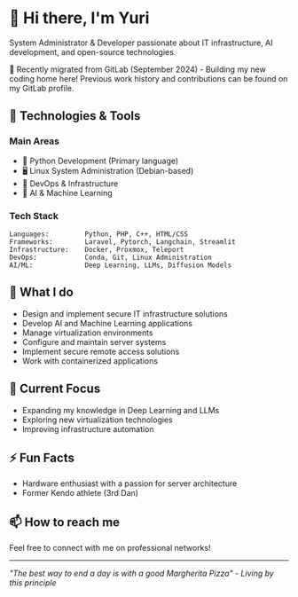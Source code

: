 # 👋 Hi there, I'm Yuri

System Administrator & Developer passionate about IT infrastructure, AI development, and open-source technologies.

🔄 Recently migrated from GitLab (September 2024) - Building my new coding home here! Previous work history and contributions can be found on my GitLab profile.

## 🔧 Technologies & Tools

### Main Areas
- 🐍 Python Development (Primary language)
- 🖥️ Linux System Administration (Debian-based)
- 🚀 DevOps & Infrastructure
- 🤖 AI & Machine Learning

### Tech Stack
```text
Languages:         Python, PHP, C++, HTML/CSS
Frameworks:        Laravel, Pytorch, Langchain, Streamlit
Infrastructure:    Docker, Proxmox, Teleport
DevOps:            Conda, Git, Linux Administration
AI/ML:             Deep Learning, LLMs, Diffusion Models
```

## 💼 What I do
- Design and implement secure IT infrastructure solutions
- Develop AI and Machine Learning applications
- Manage virtualization environments
- Configure and maintain server systems
- Implement secure remote access solutions
- Work with containerized applications

## 🌱 Current Focus
- Expanding my knowledge in Deep Learning and LLMs
- Exploring new virtualization technologies
- Improving infrastructure automation

## ⚡ Fun Facts
- Hardware enthusiast with a passion for server architecture
- Former Kendo athlete (3rd Dan)

## 📫 How to reach me
Feel free to connect with me on professional networks!

---
*"The best way to end a day is with a good Margherita Pizza" - Living by this principle*
